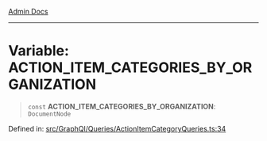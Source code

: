 [Admin Docs](/)

***

# Variable: ACTION\_ITEM\_CATEGORIES\_BY\_ORGANIZATION

> `const` **ACTION\_ITEM\_CATEGORIES\_BY\_ORGANIZATION**: `DocumentNode`

Defined in: [src/GraphQl/Queries/ActionItemCategoryQueries.ts:34](https://github.com/PalisadoesFoundation/talawa-admin/blob/main/src/GraphQl/Queries/ActionItemCategoryQueries.ts#L34)
